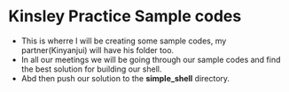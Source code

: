 # Kinsley Practice Sample codes
- This is wherre I will be creating some sample codes, my partner(Kinyanjui) will have his folder too.
- In all our meetings we will be going through our sample codes and find the best solution for building our shell.
- Abd then push our solution to the **simple_shell** directory.
